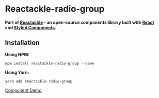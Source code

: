 # Reactackle-radio-group


**Part of [Reactackle](https://www.npmjs.com/package/reactackle) - an open-source components library built with [React](https://facebook.github.io/react/) and [Styled Components](https://www.styled-components.com).**

## Installation

**Using NPM:**
```
npm install reactackle-radio-group --save
```

**Using Yarn:**
```
yarn add reactackle-radio-group
```
[Component Demo](http://reactackle-docs.braincrumbs.io/#/radio-group/demo)
